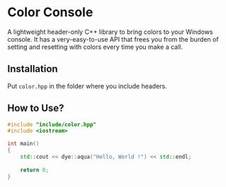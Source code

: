 # Color Console

A lightweight header-only C++ library to bring colors to your Windows console. It has a very-easy-to-use API that frees you from the burden of setting and resetting with colors every time you make a call.

## Installation

Put `color.hpp` in the folder where you include headers.

## How to Use?

```c++
#include "include/color.hpp"
#include <iostream>

int main()
{
	std::cout << dye::aqua("Hello, World !") << std::endl;
    
	return 0;
}
```

